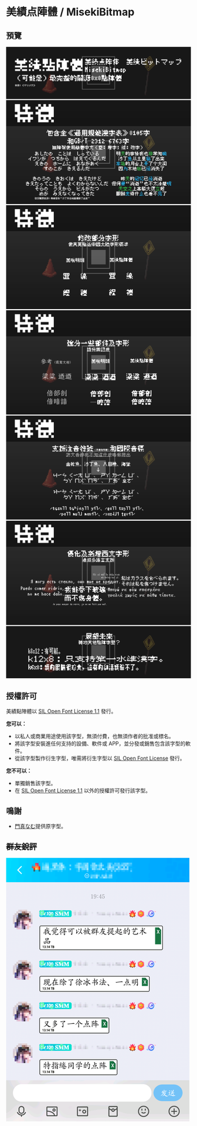 # 美績点陣體 / MisekiBitmap

## 預覽
![a](https://github.com/ItMarki/MisekiBitmap/blob/main/images/1.png)
![a](https://github.com/ItMarki/MisekiBitmap/blob/main/images/2.png)
![a](https://github.com/ItMarki/MisekiBitmap/blob/main/images/3.png)
![a](https://github.com/ItMarki/MisekiBitmap/blob/main/images/4.png)
![a](https://github.com/ItMarki/MisekiBitmap/blob/main/images/5.png)
![a](https://github.com/ItMarki/MisekiBitmap/blob/main/images/6.png)
![a](https://github.com/ItMarki/MisekiBitmap/blob/main/images/7.png)

## 授權許可

美績點陣體以 [SIL Open Font License 1.1](https://scripts.sil.org/OFL) 發行。

**您可以：**
- 以私人或商業用途使用該字型，無須付費，也無須作者的批准或標名。
- 將該字型安裝進任何支持的設備、軟件或 APP，並分發或銷售包含該字型的軟件。
- 從該字型製作衍生字型，唯需將衍生字型以 [SIL Open Font License](https://scripts.sil.org/OFL) 發行。

**您不可以：**
- 單獨銷售該字型。
- 在 [SIL Open Font License 1.1](https://scripts.sil.org/OFL) 以外的授權許可發行該字型。

## 鳴謝
- [門真なむ](http://littlelimit.net)提供原字型。

## <s>群友銳評</s>
![a](https://github.com/ItMarki/MisekiBitmap/blob/main/images/点阵艺术.png)
